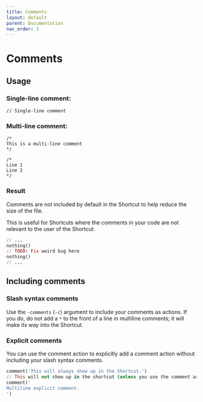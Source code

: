 ```yaml
---
title: Comments
layout: default
parent: Documentation
nav_order: 3
---
```


# Comments

## Usage

### Single-line comment:

```
// Single-line comment
```

### Multi-line comment:

```
/*
This is a multi-line comment
*/

/*
Line 1
Line 2
*/
```

### Result

Comments are not included by default in the Shortcut to help reduce the size of the file.

This is useful for Shortcuts where the comments in your code are not relevant to the user of the Shortcut.

```ruby
// ...
nothing()
// TODO: Fix weird bug here
nothing()
// ...
```

## Including comments

### Slash syntax comments

Use the `-comments` (`-c`) argument to include your comments as actions. If you do, do not add a `*` to the front of a line in multiline comments; it will make its way into the Shortcut.

### Explicit comments

You can use the comment action to explicitly add a comment action without including your slash syntax comments.

```ruby
comment('This will always show up in the Shortcut.')
// This will not show up in the shortcut (unless you use the comment argument).
comment('
Multiline explicit comment.
')
```
